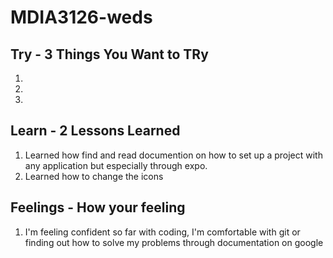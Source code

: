 # MDIA3126-weds

## Try - 3 Things You Want to TRy

1.
2.
3.

## Learn - 2 Lessons Learned

1. Learned how find and read documention on how to set up a project with any application but especially through expo. 
2. Learned how to change the icons 

## Feelings - How your feeling

1. I'm feeling confident so far with coding, I'm comfortable with git or finding out how to solve my problems through documentation on google
